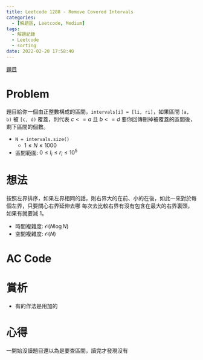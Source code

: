 ```yaml
---
title: Leetcode 1288 - Remove Covered Intervals
categories:
  - [解題區, Leetcode, Medium]
tags:
  - 解題紀錄
  - Leetcode
  - sorting
date: 2022-02-20 17:58:40
---
```


[題目](https://leetcode.com/problems/remove-covered-intervals/)

# Problem

題目給你一個由正整數構成的區間，`intervals[i] = [li, ri]`，如果區間 `[a, b)` 被 `[c, d)` 覆蓋，則代表 $c <= a$ 且 $b <= d$
要你回傳刪掉被覆蓋的區間後，剩下區間的個數。

- `N = intervals.size()`
  - $1 \leq N \leq 1000$
- 區間範圍: $0 \leq l_i \leq r_i \leq 10^5$

# 想法

按照左界排序，如果左界相同的話，則右界大的在前、小的在後，如此一來對於每個左界，只要關心右界延伸去哪
每次去比較右界有沒有包含在最大的右界裏頭，如果有就要減 1。

- 時間複雜度: $\mathcal{O}(N\log{N})$
- 空間複雜度: $\mathcal{O}(N)$

# AC Code

<script src="https://emgithub.com/embed-v2.js?target=https%3A%2F%2Fgithub.com%2Froy4801%2Fsolved_problems%2Fblob%2Fmaster%2Fleetcode%2F1288.cpp%23L10-L42&style=github&type=code&showBorder=on&showLineNumbers=on&showFileMeta=on&showFullPath=on&showCopy=on"></script>

# 賞析

- 有的作法是用加的

# 心得

一開始沒讀題目還以為是要查區間，讀完才發現沒有
